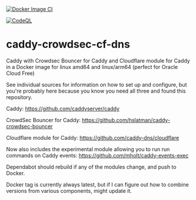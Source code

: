 [![Docker Image CI](https://github.com/BJReplay/caddy-crowdsec-cf-dns/actions/workflows/docker-image.yml/badge.svg)](https://github.com/BJReplay/caddy-crowdsec-cf-dns/actions/workflows/docker-image.yml)

[![CodeQL](https://github.com/BJReplay/caddy-crowdsec-cf-dns/actions/workflows/github-code-scanning/codeql/badge.svg)](https://github.com/BJReplay/caddy-crowdsec-cf-dns/actions/workflows/github-code-scanning/codeql)


# caddy-crowdsec-cf-dns
Caddy with Crowdsec Bouncer for Caddy and Cloudflare module for Caddy in a Docker image for linux amd64 and linux/arm64 (perfect for Oracle Cloud Free)

See individual sources for information on how to set up and configure, but you're probably here because you know you need all three and found this repository.

Caddy: https://github.com/caddyserver/caddy

CrowdSec Bouncer for Caddy: https://github.com/hslatman/caddy-crowdsec-bouncer

Cloudflare module for Caddy: https://github.com/caddy-dns/cloudflare

Now also includes the experimental module allowing you to run run commands on Caddy events: https://github.com/mholt/caddy-events-exec

Dependabot should rebuild if any of the modules change, and push to Docker.

Docker tag is currently always latest, but if I can figure out how to combine versions from various components, might update it.
